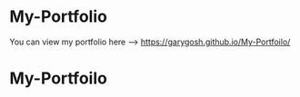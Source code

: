 # My-Portfolio

You can view my portfolio here --> 
https://garygosh.github.io/My-Portfoilo/
# My-Portfoilo

